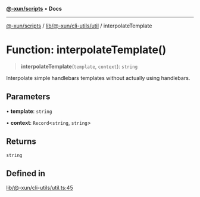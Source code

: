 [**@-xun/scripts**](../../../../../README.md) • **Docs**

***

[@-xun/scripts](../../../../../README.md) / [lib/@-xun/cli-utils/util](../README.md) / interpolateTemplate

# Function: interpolateTemplate()

> **interpolateTemplate**(`template`, `context`): `string`

Interpolate simple handlebars templates without actually using handlebars.

## Parameters

• **template**: `string`

• **context**: `Record`\<`string`, `string`\>

## Returns

`string`

## Defined in

[lib/@-xun/cli-utils/util.ts:45](https://github.com/Xunnamius/xscripts/blob/d6d7a7ba960d4afbaeb1cb7202a4cb4c1a4e6c33/lib/@-xun/cli-utils/util.ts#L45)
